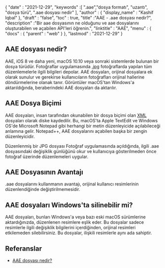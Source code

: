 {
  "date" : "2021-12-29",
  "keywords" :[ ".aae","dosya formatı", "uzantı", "dosya türü", ".aae dosyası nedir" ],
  "author" : {
    "display_name" : "Kashif Iqbal"
},
  "draft" : "false",
  "toc" : true,
  "title" :"AAE - .aae dosyası nedir?",
  "description" :"Bir aae dosyasının ne olduğunu ve aae dosyalarını oluşturabilen ve açabilen API'leri öğrenin.",
  "linktitle" : "AAE",
  "menu" : {
    "docs" : {
      "parent" : "web"
}
},
  "lastmod" : "2021-12-29"
}

## AAE dosyası nedir?

AAE, iOS 8 ve daha yeni, macOS 10.10 veya sonraki sistemlerde bulunan bir dosya türüdür. Fotoğraflar uygulamasında [.jpg](/tr/image/jpeg/) fotoğraflarda yapılan tüm düzenlemelerle ilgili bilgileri depolar. AAE dosyaları, orijinal dosyalara ek olarak sunulur ve gerekirse kullanıcıların fotoğrafları orijinal hallerine döndürmelerine olanak tanır. Görüntüler macOS'tan Windows'a aktarıldığında, beraberindeki AAE dosyaları da aktarılır.

## AAE Dosya Biçimi
AAE dosyaları, insan tarafından okunabilen bir dosya biçimi olan [XML](/tr/web/xml/) dosyaları olarak diske kaydedilir. Bu, macOS'ta Apple TextEdit ve Windows OS'de Microsoft Notepad gibi herhangi bir metin düzenleyicide açılabileceği anlamına gelir. Notepad++, AAE dosyalarını açabilen başka bir zengin düzenleyicidir.

Düzenlenmiş bir JPG dosyası Fotoğraf uygulamasında açıldığında, ilgili .aae dosyasındaki değişiklik günlüğünü okur ve kullanıcıya gösterilmeden önce fotoğraf üzerinde düzenlemeleri uygular.

## AAE Dosyasının Avantajı
.aae dosyalarını kullanmanın avantajı, orijinal kullanıcı resimlerinin düzenlendiğinde değiştirilmemesidir.

## AAE dosyaları Windows'ta silinebilir mi?

AAE dosyaları, bunları Windows'a veya bazı eski macOS sürümlerine aktardığınızda, düzenlenen resimlere eşlik eder. Bu dosyalar sadece resimlerle ilgili değişiklik bilgilerini içerdiğinden, orijinal resimleri etkilemeden silebilirsiniz. Bu dosyalar, ilişkili resimlerle aynı ada sahiptir.

## Referanslar

* [AAE dosyası nedir?](https://discussions.apple.com/thread/7810994)


